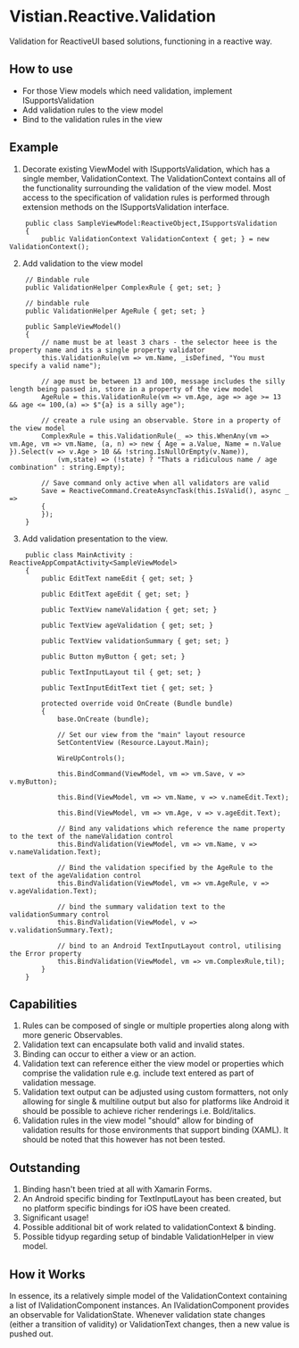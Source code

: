 # Vistian.Reactive.Validation

Validation for ReactiveUI based solutions, functioning in a reactive way.

## How to use


* For those View models which need validation, implement ISupportsValidation
* Add validation rules to the view model
* Bind to the validation rules in the view

## Example
1. Decorate existing ViewModel with ISupportsValidation, which has a single member, ValidationContext. The ValidationContext contains all of the functionality surrounding the validation of the view model.  Most access to the specification of validation rules is performed through extension methods on the ISupportsValidation interface.

```
    public class SampleViewModel:ReactiveObject,ISupportsValidation
    {
        public ValidationContext ValidationContext { get; } = new ValidationContext();

```

2. Add validation to the view model

```
	// Bindable rule
	public ValidationHelper ComplexRule { get; set; }

	// bindable rule
	public ValidationHelper AgeRule { get; set; }

	public SampleViewModel()
	{
		// name must be at least 3 chars - the selector heee is the property name and its a single property validator
		this.ValidationRule(vm => vm.Name, _isDefined, "You must specify a valid name");
           
		// age must be between 13 and 100, message includes the silly length being passed in, store in a property of the view model
		AgeRule = this.ValidationRule(vm => vm.Age, age => age >= 13 && age <= 100,(a) => $"{a} is a silly age");

		// create a rule using an observable. Store in a property of the view model
		ComplexRule = this.ValidationRule(_ => this.WhenAny(vm => vm.Age, vm => vm.Name, (a, n) => new { Age = a.Value, Name = n.Value }).Select(v => v.Age > 10 && !string.IsNullOrEmpty(v.Name)),
			(vm,state) => (!state) ? "Thats a ridiculous name / age combination" : string.Empty);

		// Save command only active when all validators are valid
		Save = ReactiveCommand.CreateAsyncTask(this.IsValid(), async _ =>
		{
		});
	}

```

3. Add validation presentation to the view.

```
	public class MainActivity : ReactiveAppCompatActivity<SampleViewModel>
	{
		public EditText nameEdit { get; set; }

		public EditText ageEdit { get; set; }

		public TextView nameValidation { get; set; }

		public TextView ageValidation { get; set; }

		public TextView validationSummary { get; set; }

		public Button myButton { get; set; }

		public TextInputLayout til { get; set; }

		public TextInputEditText tiet { get; set; }

		protected override void OnCreate (Bundle bundle)
		{
			base.OnCreate (bundle);

			// Set our view from the "main" layout resource
			SetContentView (Resource.Layout.Main);

			WireUpControls();

			this.BindCommand(ViewModel, vm => vm.Save, v => v.myButton);

			this.Bind(ViewModel, vm => vm.Name, v => v.nameEdit.Text);

			this.Bind(ViewModel, vm => vm.Age, v => v.ageEdit.Text);

			// Bind any validations which reference the name property to the text of the nameValidation control
			this.BindValidation(ViewModel, vm => vm.Name, v => v.nameValidation.Text);

			// Bind the validation specified by the AgeRule to the text of the ageValidation control
			this.BindValidation(ViewModel, vm => vm.AgeRule, v => v.ageValidation.Text);

			// bind the summary validation text to the validationSummary control
			this.BindValidation(ViewModel, v => v.validationSummary.Text);

			// bind to an Android TextInputLayout control, utilising the Error property
			this.BindValidation(ViewModel, vm => vm.ComplexRule,til);
		}
	}

```

## Capabilities

1. Rules can be composed of single or multiple properties along along with more generic Observables.
2. Validation text can encapsulate both valid and invalid states.
3. Binding can occur to either a view or an action.
3. Validation text can reference either the view model or properties which comprise the validation rule e.g. include text entered as part of validation message.
4. Validation text output can be adjusted using custom formatters, not only allowing for single & multiline output but also for platforms like Android it should be possible to achieve richer renderings i.e. Bold/italics.
5. Validation rules in the view model "should" allow for binding of validation results for those environments that support binding (XAML). It should be noted that this however has not been tested.

## Outstanding

1. Binding hasn't been tried at all with Xamarin Forms.
2. An Android specific binding for TextInputLayout has been created, but no platform specific bindings for iOS have been created.
3. Significant usage!
4. Possible additional bit of work related to validationContext & binding.
5. Possible tidyup regarding setup of bindable ValidationHelper in view model. 

## How it Works
In essence, its a relatively simple model of the ValidationContext containing a list of IValidationComponent instances. An IValidationComponent provides an observable for ValidationState. Whenever validation state changes (either a transition of validity) or ValidationText changes, then a new value is pushed out.




